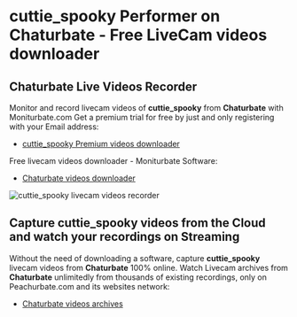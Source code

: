 # cuttie_spooky Performer on Chaturbate - Free LiveCam videos downloader

## Chaturbate Live Videos Recorder

Monitor and record livecam videos of **cuttie_spooky** from **Chaturbate** with Moniturbate.com
Get a premium trial for free by just and only registering with your Email address:
* [cuttie_spooky Premium videos downloader](https://moniturbate.com/request-demo-licence-key.html)

Free livecam videos downloader - Moniturbate Software:
* [Chaturbate videos downloader](https://moniturbate.com/moniturbate-download-software.html)

![cuttie_spooky livecam videos recorder](https://peachurnet.com/templates/moniturbate-software.png)


## Capture cuttie_spooky videos from the Cloud and watch your recordings on Streaming

Without the need of downloading a software, capture **cuttie_spooky** livecam videos from **Chaturbate** 100% online.
Watch Livecam archives from **Chaturbate** unlimitedly from thousands of existing recordings, only on Peachurbate.com and its websites network:
* [Chaturbate videos archives](https://peachurnet.com/)